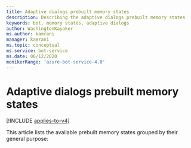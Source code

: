 ```yaml
---
title: Adaptive dialogs prebuilt memory states
description: Describing the adaptive dialogs prebuilt memory states
keywords: bot, memory states, adaptive dialogs
author: WashingtonKayaker
ms.author: kamrani
manager: kamrani
ms.topic: conceptual
ms.service: bot-service
ms.date: 06/12/2020
monikerRange: 'azure-bot-service-4.0'
---
```


# Adaptive dialogs prebuilt memory states

[!INCLUDE [applies-to-v4](../includes/applies-to.md)]

This article lists the available prebuilt memory states grouped by their general purpose:
